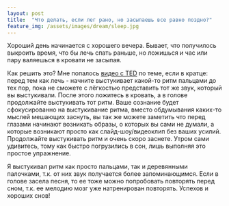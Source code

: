 ```yaml
---
layout: post
title:  "Что делать, если лег рано, но засыпаешь все равно поздно?"
feature_img: /assets/images/dream/sleep.jpg
---
```


Хороший день начинается с хорошего вечера.
Бывает, что получилось выкроить время, что бы лечь спать раньше, но ложишься и час или пару валяешься в кровати не засыпая.

Как решить это?
Мне попалось [видео с TED](https://www.ted.com/talks/jim_donovan_how_to_trick_your_brain_into_falling_asleep?language=ru) по теме, если в кратце: перед тем как лечь - начните выстукивает какой-то ритм пальцами до тех пор, пока не сможете с лёгкостью представить тот же звук, который вы выстукивали. После этого ложитесь в кровать, а в голове продолжайте выстукивать тот ритм.
Ваше сознание будет сфокусированно на выстукивание ритма, вместо обдумывания каких-то мыслей мешающих заснуть, вы так же можете заметить что перед глазами начинают возникать образы, о которых вы сами не думали, а которые возникают просто как слайд-шоу/видеоклип без ваших усилий. 
Продолжайте выстукивать ритм и очень скоро заснете.
Утром сами удивитесь, тому как быстро погрузились в сон, лишь выполняя это простое упражнение.

Я выстукивал ритм как просто пальцами, так и деревянными палочками, т.к. от них звук получается более запоминающимся. 
Если в голове засела песня, то ее тоже можно попробовать повторять перед сном, т.к. ее мелодию мозг уже натренирован повторять. 
Успехов и хороших снов!
